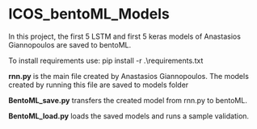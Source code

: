 # ICOS_bentoML_Models
In this project, the first 5 LSTM and first 5 keras models of Anastasios Giannopoulos are saved to bentoML.

To install requirements use: 
pip install -r .\requirements.txt

**rnn.py** is the main file created by Anastasios Giannopoulos.
The models created by running this file are saved to models folder

**BentoML_save.py** transfers the created model from rnn.py to bentoML.

**BentoML_load.py** loads the saved models and runs a sample validation.
